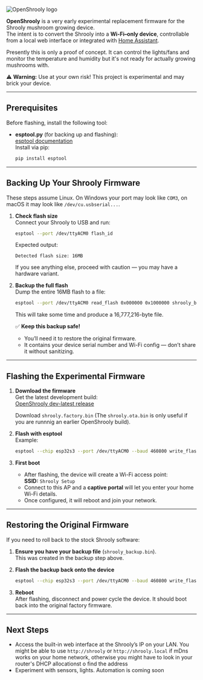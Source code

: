 ![OpenShrooly logo](https://github.com/user-attachments/assets/9fa4725c-00c0-42ce-ba5d-a9dcd2bbc7c9)


**OpenShrooly** is a very early experimental replacement firmware for the Shrooly mushroom growing device.  
The intent is to convert the Shrooly into a **Wi-Fi–only device**, controllable from a local web interface or integrated with [Home Assistant](https://www.home-assistant.io/).

Presently this is only a proof of concept. It can control the lights/fans and monitor the temperature and humidity but it's not ready for actually growing mushrooms with.

⚠️ **Warning:** Use at your own risk! This project is experimental and may brick your device.

---

## Prerequisites

Before flashing, install the following tool:

- **esptool.py** (for backing up and flashing):  
  [esptool documentation](https://docs.espressif.com/projects/esptool/en/latest/)  
  Install via pip:  
  ```bash
  pip install esptool
  ```

---

## Backing Up Your Shrooly Firmware

These steps assume Linux. On Windows your port may look like `COM3`, on macOS it may look like `/dev/cu.usbserial...`.

1. **Check flash size**  
   Connect your Shrooly to USB and run:
   ```bash
   esptool --port /dev/ttyACM0 flash_id
   ```
   Expected output:
   ```
   Detected flash size: 16MB
   ```
   If you see anything else, proceed with caution — you may have a hardware variant.

2. **Backup the full flash**  
   Dump the entire 16MB flash to a file:
   ```bash
   esptool --port /dev/ttyACM0 read_flash 0x000000 0x1000000 shrooly_backup.bin
   ```
   This will take some time and produce a 16,777,216-byte file.

   ✅ **Keep this backup safe!**  
   - You’ll need it to restore the original firmware.  
   - It contains your device serial number and Wi-Fi config — don’t share it without sanitizing.

---

## Flashing the Experimental Firmware

1. **Download the firmware**  
   Get the latest development build:  
   [OpenShrooly dev-latest release](https://github.com/grahamsz/openshrooly/releases/tag/dev-latest)

   Download `shrooly.factory.bin` (The `shrooly.ota.bin` is only useful if you are runnnig an earlier OpenShrooly build).

2. **Flash with esptool**  
   Example:
   ```bash
   esptool --chip esp32s3 --port /dev/ttyACM0 --baud 460800 write_flash -z 0x0 shrooly.factory.bin
   ```

3. **First boot**  
   - After flashing, the device will create a Wi-Fi access point:  
     **SSID:** `Shrooly Setup`  
   - Connect to this AP and a **captive portal** will let you enter your home Wi-Fi details.  
   - Once configured, it will reboot and join your network.

---

## Restoring the Original Firmware

If you need to roll back to the stock Shrooly software:

1. **Ensure you have your backup file** (`shrooly_backup.bin`).  
   This was created in the backup step above.

2. **Flash the backup back onto the device**  
   ```bash
   esptool --chip esp32s3 --port /dev/ttyACM0 --baud 460800 write_flash -z 0x0 shrooly_backup.bin
   ```

3. **Reboot**  
   After flashing, disconnect and power cycle the device. It should boot back into the original factory firmware.

---

## Next Steps

- Access the built-in web interface at the Shrooly’s IP on your LAN.  You might be able to use `http://shrooly` or `http://shrooly.local` if mDns works on your home network, otherwise you might have to look in your router's DHCP allocationst o find the address
- Experiment with sensors, lights. Automation is coming soon
